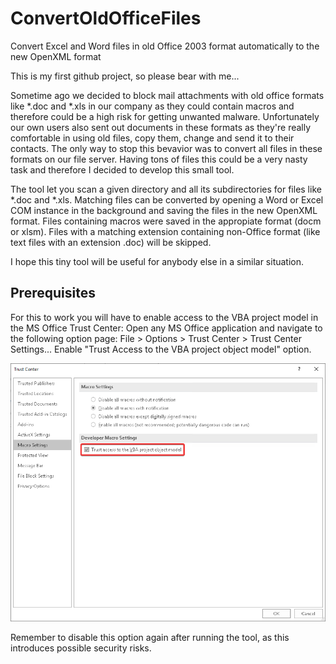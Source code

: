 # ConvertOldOfficeFiles

Convert Excel and Word files in old Office 2003 format automatically to the new OpenXML format

This is my first github project, so please bear with me...

Sometime ago we decided to block mail attachments with old office formats like *.doc and *.xls in our company as they could contain macros and therefore could be a high risk for getting unwanted malware. Unfortunately our own users also sent out documents in these formats as they're really comfortable in using old files, copy them, change and send it to their contacts. The only way to stop this bevavior was to convert all files in these formats on our file server. Having tons of files this could be a very nasty task and therefore I decided to develop this small tool.

The tool let you scan a given directory and all its subdirectories for files like *.doc and *.xls. Matching files can be converted by opening a Word or Excel COM instance in the background and saving the files in the new OpenXML format. Files containing macros were saved in the appropiate format (docm or xlsm). Files with a matching extension containing non-Office format (like text files with an extension .doc) will be skipped.

I hope this tiny tool will be useful for anybody else in a similar situation.

## Prerequisites

For this to work you will have to enable access to the VBA project model in the MS Office Trust Center:
Open any MS Office application and navigate to the following option page:
File > Options > Trust Center > Trust Center Settings...
Enable "Trust Access to the VBA project object model" option.

![Office Settings](https://github.com/bdegel/ConvertOldOfficeFiles/blob/master/ProjectFiles/TrustCenter.png)

Remember to disable this option again after running the tool, as this introduces possible security risks.
